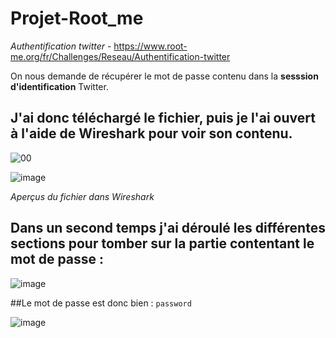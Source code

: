 # Projet-Root_me

*Authentification twitter* - https://www.root-me.org/fr/Challenges/Reseau/Authentification-twitter

On nous demande de récupérer le mot de passe contenu dans la **sesssion d'identification** Twitter.

## J'ai donc téléchargé le fichier, puis je l'ai ouvert à l'aide de **Wireshark** pour voir son contenu.

![00](https://user-images.githubusercontent.com/91454016/166663718-768b65e5-d174-4523-81dd-1d7e211c7deb.png)

![image](https://user-images.githubusercontent.com/91454016/166665993-e8cf5556-088b-4258-9cc5-2b1fc9696c34.png)


*Aperçus du fichier dans Wireshark*

## Dans un second temps j'ai déroulé les différentes sections pour tomber sur la partie contentant le mot de passe :
![image](https://user-images.githubusercontent.com/91454016/166664902-cf7f86f6-1dfe-4a60-b319-da41345c2204.png)

##Le mot de passe est donc bien : ```password```

![image](https://user-images.githubusercontent.com/91454016/166665456-57c2da8c-7d87-4735-a6c3-84ab523568aa.png)
